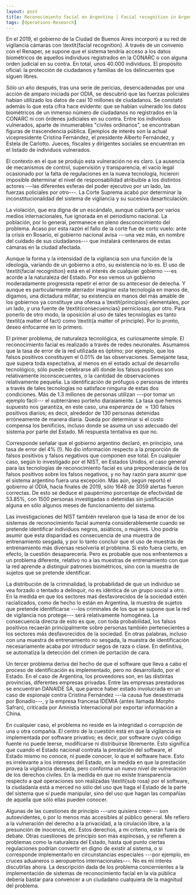 ```yaml
---
layout: post
title: Reconocimiento facial en Argentina | Facial recognition in Argentina
tags: [Operations-Research]
---
```


En el 2019, el gobierno de la Ciudad de Buenos Aires incorporó
a su red de vigilancia cámaras con \textit{facial recognition}. A través de un
convenio con el Renaper, se supone que el sistema tendría acceso a los datos
biométricos de aquellos individuos  registrados en la CONARC o con alguna orden
judicial en su contra. En total, unos 40.000 individuos. El propósito oficial:
la protección de ciudadanos y familias de los delincuentes que siguen libres.

Sólo un año después, tras una serie de pericias, desencadenadas por una acción
de amparo iniciada por ODIA, se descubrió que las fuerzas policiales habían
utilizado los datos de casi 10 millones de ciudadanos. Se constató además lo que
esta cifra hace evidente: que se habían vulnerado los datos biométricos de un
inmenso número de ciudadanos no registrados en la CONARC ni con órdenes
judiciales en su contra. Entre los individuos vulnerados, aparte de innumerables
"civiles ordinarios", se encontraban figuras de trascendencia pública. Ejemplos
de interés son la actual vicepresidente Cristina Fernández, el presidente
Alberto Fernández, y Estela de Carlotto. Jueces, fiscales y dirigentes sociales
se encuentran en el listado de individuos vulnerados.

El contexto en el que se produjo esta vulneración no es claro. La ausencia de
mecanismos de control, supervisión y transparencia, el vacío legal ocasionado
por la falta de regulaciones en la nueva tecnología, hicieron imposible
determinar el nivel de responsabilidad atribuible a los distintos actores ---las
diferentes esferas del poder ejecutivo por un lado, las fuerzas policiales por
otro---. La Corte Suprema acabó por determinar la inconstitucionalidad del
sistema de vigilancia y su sucesiva desarticulación. 

La violación, que era digna de un escándalo, aunque cubierta por varios medios
internacionales, fue ignorada en el periodismo nacional. La población, por lo
general, permanece en pleno desconocimiento del problema. Acaso por esta razón
el fallo de la corte fue de corto vuelo: ante la crisis en Rosario, el gobierno
nacional avisa ---una vez más, en nombre del cuidado de sus ciudadanos--- que
instalará centenares de estas cámaras en la ciudad afectada. 

Aunque la forma y la intensidad de la vigilancia son una función de la
ideología, variando de un gobierno a otro, su existencia no lo es. El uso de
\textit{facial recognition} está en el interés de cualquier gobierno ---es
acorde a la naturaleza del Estado. Por eso vemos un gobierno moderadamente
progresista repetir el error de su antecesor de derecha. Y aunque es
particularmente aterrador imaginar esta tecnología en manos de, digamos, una
dictadura militar, su existencia en manos del más amable de los gobiernos ya
constituye una ofensa a \textit{principios} elementales, por un lado, y una
fuente de \textit{consecuencias} perniciosas, por otro. Para ponerlo de otro
modo, la oposición al uso de tales tecnologías es tanto \textit{a matter of
fact} como \textit{a matter of principle}. Por lo pronto, deseo enfocarme en lo 
primero.

El primer problema, de naturaleza tecnológica, es
curiosamente simple. El reconocimiento facial es realizado a través de redes
neuronales. Asumamos que la tasa de error de la red utilizada es óptimo; por
ejemplo, que los falsos positivos constituyen el $0.01 \%$ de las observaciones.
Semejante tasa, que supera toda expectativa, al menos en el estado actual de
desarrollo tecnológico, sólo puede celebrarse allí donde los falsos positivos
son relativamente inconscecuentes, o la cantidad de observaciones relativamente
pequeña. La identificación de prófugos o personas de interés a través de tales
tecnologías no satisface ninguna de estas dos condiciones. Más de 1.3 millones
de personas utilizan ---por tomar un ejemplo fácil--- el subterráneo porteño
diaraiamente. La tasa que hemos supuesto nos garantiza, en este caso, una
esperanza de $\approx 130$ falsos positivos diarios; es decir, alrededor de 130
personas detenidas erróneamente de manera diaria. Queda por determinar si el
costo compensa los benificios, incluso donde se asuma un uso adecuado del
sistema por parte del Estado. Mi respuesta tentativa es que no.

Corresponde señalar que el gobierno argentino declaró, en principio, una tasa
de error del 4$\%$ (!). No dio información respecto a la proporción de falsos
positivos y falsos negativos que componen ese total. En cualquier caso, según
lo investigado por el NIST, en Estados Unidos, el caso general para las
tecnologías de reconocimiento facial es una preponderancia de los falsos
positivos sobre los falsos negativos, y no hay razón para asumir que el sistema
argentino fuera una excepción. Más aún, según reportó el gobierno al ODIA,
hacia finales de 2019, sólo 1648 de 3059 alertas fueron correctas. De esto se
deduce el paupérrimo porcentaje de efectividad de 53.85$\%$, con 1500 personas
investigadas o detenidas sin justificación alguna en sólo algunos meses de
funcionamiento del sistema.

Las investigaciones del NIST también revelaron que la tasa de error de los
sistemas de reconocimiento facial aumenta considerablemente cuando se pretende
identificar individuos negros, asiáticos, o mujeres. Uno podría asumir que esta
disparidad es consecuencia de una muestra de entrenamiento sesgada, y por lo
tanto concluir que el uso de muestras de entrenamiento más diversas resolvería
el problema. Si esto fuera cierto, en efecto, la cuestión desaparecería. Pero es
probable que nos enfrentemos a un problema diferente, relativo no a las muestras
de entrenamiento con que la red aprende a distinguir patrones biométricos, sino
con la muestra de sujetos que se pretende identificar. 

La distribución de la criminalidad, la probabilidad de que un individuo se vea
forzado o tentado a delinquir, no es idéntica de un grupo social a otro. En la
medida en que los sectores maś desfavorecidos de la sociedad estén racializados,
como de hecho lo están en Argentina, la muestra de sujetos que pretende
identificarse ---los criminales de los que se supone que la red de vigilancia
nos protege--- será relativamente homogénea. La consecuencia directa de esto es
que, con toda probabilidad, los falsos positivos recaerán principalmente sobre
personas también pertenecientes a los sectores más desfavorecidos de la
sociedad. En otras palabras, incluso con una muestra de entrenamiento no
sesgada, la muestra de identificación necesariamente acaba por introducir segos
de raza o clase. En definitiva, se automatiza la detección del crimen de
portación de cara.


Un tercer problema deriva del hecho de que el software que lleva a cabo el
proceso de identificación es implementado, pero no desarrollado, por el Estado.
En el caso de Argentina, los proveedores son, en las distintas provincias,
diferentes empresas privadas. Entre las empresas prestadoras se encuentran
DANAIDE SA, que parece haber estado involucrada en un caso de espionaje contra
Cristina Fernández ---la causa fue desestimada por Bonadío---, y la empresa
francesa IDEMIA (antes llamada Morpho Safran), criticada por Amnistía
Internacional por exportar información a China. 

En cualquier caso, el problema no reside en la integridad o corrupción de una u
otra compañía. El centro de la cuestión está en que la vigilancia es
implementada por software privativo; es decir, por software cuyo código fuente no
puede leerse, modificarse ni distribuirse libremente. Esto significa que cuando
el Estado nacional contrata la prestación del software, el Estado mismo no
conoce, ni puede conocer, lo que el software hace. Esto es irrelevante a los
intereses del Estado, en la medida en que la prestación provea la vigilancia
deseada, pero conforma un nuevo nivel de vulneración de los derechos civiles. En
la medida en que no existe transparencia respecto a qué operaciones son
realizadas \textit{sub rosa} por el software, la ciudadanía está a merced no
sólo del uso que haga el Estado de la parte del sistema que sí puede manipular,
sino del uso que hagan las compañías de aquella que sólo ellas pueden conocer.


Algunas de las cuestiones de principio ---uno quisiera creer--- son
autoevidentes, o por lo menos más accesibles al público general. Me refiero a la
vulneración del derecho a la privacidad, a la cirulación libre, a la presunción
de inocencia, etc. Estos derechos, a mi criterio, están fuera de debate. Otras
cuestiones de principio son más espinosas, y se refieren a problemas como la
naturaleza del Estado, hasta qué punto ciertas regulaciones podrían convertir en
digno de existir al sistema, o si corresponde implementarlo en circunstancias
especiales ---por ejemplo, en cruces aduaneros o aeropuertos internacionales---.
No es mi interés discutirlas ahora. La descripción dada de los problema
concernientes a la implementación de sistemas de reconocimiento facial en la vía
pública debería bastar para convencer a un ciudadano cualquiera de la magnitud
del problema.


